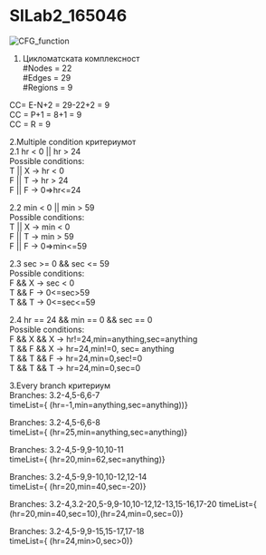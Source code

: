 # SILab2_165046
![CFG_function](https://user-images.githubusercontent.com/58486697/120121021-875f5780-c1a1-11eb-9407-9f64de7de42b.png)


1. Цикломатската комплексност  
#Nodes = 22  
#Edges = 29  
#Regions = 9  
  
CC= E-N+2 = 29-22+2 = 9  
CC = P+1 = 8+1 = 9  
CC = R = 9  
  
2.Multiple condition критериумот  
2.1 hr < 0 || hr > 24  
Possible conditions:  
T || X -> hr < 0  
F || T -> hr > 24  
F || F -> 0=>hr<=24  
  
2.2 min < 0 || min > 59  
Possible conditions:  
T || X -> min < 0  
F || T -> min > 59  
F || F -> 0=>min<=59  
  
2.3 sec >= 0 && sec <= 59  
Possible conditions:  
F && X -> sec < 0  
T && F -> 0<=sec>59  
T && T -> 0<=sec<=59  
  
2.4 hr == 24 && min == 0 && sec == 0  
Possible conditions:  
F && X && X -> hr!=24,min=anything,sec=anything  
T && F && X -> hr=24,min!=0, sec= anything  
T && T && F -> hr=24,min=0,sec!=0  
T && T && T -> hr=24,min=0,sec=0  
  
3.Every branch критериум  
Branches: 3.2-4,5-6,6-7  
timeList={ (hr=-1,min=anything,sec=anything))} 
  
Branches: 3.2-4,5-6,6-8  
timeList={ (hr=25,min=anything,sec=anything)}
  
Branches: 3.2-4,5-9,9-10,10-11	  
timeList={ (hr=20,min=62,sec=anything)}	
  
Branches: 3.2-4,5-9,9-10,10-12,12-14   
timeList={ (hr=20,min=40,sec=-20)}  
  
Branches: 3.2-4,3.2-20,5-9,9-10,10-12,12-13,15-16,17-20
timeList={ (hr=20,min=40,sec=10),(hr=24,min=0,sec=0)}  
  
Branches: 3.2-4,5-9,9-15,15-17,17-18  	  
timeList={ (hr=24,min>0,sec>0)}  
  
